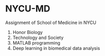 # NYCU-MD
Assignment of School of Medicine in NYCU
1. Honor Biology
2. Technology and Society
3. MATLAB programming
4. Deep learning in biomedical data analysis
